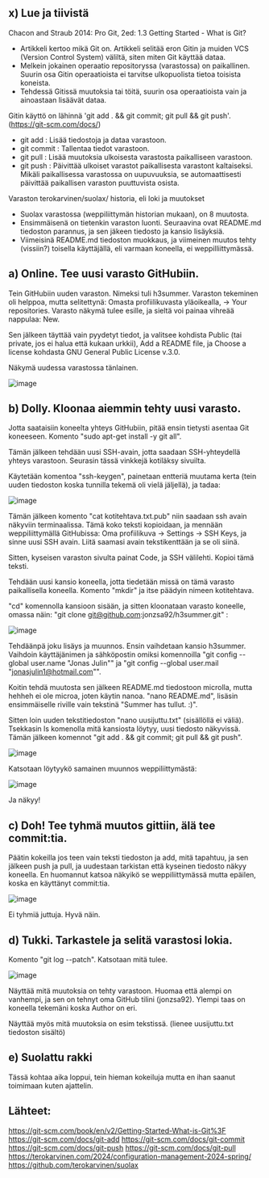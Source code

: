 ## x) Lue ja tiivistä

Chacon and Straub 2014: Pro Git, 2ed: 1.3 Getting Started - What is Git?

- Artikkeli kertoo mikä Git on. Artikkeli selitää eron Gitin ja muiden VCS (Version Control System) väliltä, siten miten Git käyttää dataa.
- Melkein jokainen operaatio repositoryssa (varastossa) on paikallinen. Suurin osa Gitin operaatioista ei tarvitse ulkopuolista tietoa toisista koneista.
- Tehdessä Gitissä muutoksia tai töitä, suurin osa operaatioista vain ja ainoastaan lisäävät dataa.

Gitin käyttö on lähinnä 'git add . && git commit; git pull && git push'. (https://git-scm.com/docs/)

- git add : Lisää tiedostoja ja dataa varastoon.
- git commit :  Tallentaa tiedot varastoon.
- git pull : Lisää muutoksia ulkoisesta varastosta paikalliseen varastoon.
- git push : Päivittää ulkoiset varastot paikallisesta varastont kaltaiseksi. Mikäli paikallisessa varastossa on uupuvuuksia, se automaattisesti päivittää paikallisen varaston puuttuvista osista.


Varaston terokarvinen/suolax/ historia, eli loki ja muutokset

- Suolax varastossa (weppiliittymän historian mukaan), on 8 muutosta.
- Ensimmäisenä on tietenkin varaston luonti. Seuraavina ovat README.md tiedoston parannus, ja sen jäkeen tiedosto ja kansio lisäyksiä.
- Viimeisinä README.md tiedoston muokkaus, ja viimeinen muutos tehty (vissiin?) toisella käyttäjällä, eli varmaan koneella, ei weppilliittymässä.

## a) Online. Tee uusi varasto GitHubiin.

Tein GitHubiin uuden varaston. Nimeksi tuli h3summer. Varaston tekeminen oli helppoa, mutta selitettynä: Omasta profiilikuvasta yläoikealla, -> Your repositories. Varasto näkymä tulee esille, ja sieltä voi painaa vihreää nappulaa: New.

Sen jälkeen täyttää vain pyydetyt tiedot, ja valitsee kohdista Public (tai private, jos ei halua että kukaan urkkii), Add a README file, ja Choose a license kohdasta GNU General Public License v.3.0.

Näkymä uudessa varastossa tänlainen.

![image](https://github.com/jonzsa92/palvelinhallinta/assets/106398186/b46281ad-8644-4c47-a9df-5b359ae51c1a)

## b) Dolly. Kloonaa aiemmin tehty uusi varasto.

Jotta saataisiin koneelta yhteys GitHubiin, pitää ensin tietysti asentaa Git koneeseen. Komento "sudo apt-get install -y git all".

Tämän jälkeen tehdään uusi SSH-avain, jotta saadaan SSH-yhteydellä yhteys varastoon. Seurasin tässä vinkkejä kotiläksy sivuilta.

Käytetään komentoa "ssh-keygen", painetaan entteriä muutama kerta (tein uuden tiedoston koska tunnilla tekemä oli vielä jäljellä), ja tadaa:

![image](https://github.com/jonzsa92/palvelinhallinta/assets/106398186/7af286a6-671d-41d9-952a-27bcbc2c6112)

Tämän jälkeen komento "cat kotitehtava.txt.pub" niin saadaan ssh avain näkyviin terminaalissa. Tämä koko teksti kopioidaan, ja mennään weppiliittymällä GitHubissa: Oma profiilikuva -> Settings -> SSH Keys, ja sinne uusi SSH avain. Liitä saamasi avain tekstikenttään ja se oli siinä.

Sitten, kyseisen varaston sivulta painat Code, ja SSH välilehti. Kopioi tämä teksti.

Tehdään uusi kansio koneella, jotta tiedetään missä on tämä varasto paikallisella koneella. Komento "mkdir" ja itse päädyin nimeen kotitehtava.

"cd" komennolla kansioon sisään, ja sitten kloonataan varasto koneelle, omassa näin: "git clone git@github.com:jonzsa92/h3summer.git" :

![image](https://github.com/jonzsa92/palvelinhallinta/assets/106398186/fadc8586-2eea-4ab6-b3d0-fa17375806c8)

Tehdäänpä joku lisäys ja muunnos. Ensin vaihdetaan kansio h3summer. Vaihdoin käyttäjänimen ja sähköpostin omiksi komennoilla "git config --global user.name "Jonas Julin"" ja "git config --global user.mail "jonasjulin1@hotmail.com"".

Koitin tehdä muutosta sen jälkeen README.md tiedostoon microlla, mutta hehheh ei ole microa, joten käytin nanoa. "nano README.md", lisäsin ensimmäiselle riville vain tekstinä "Summer has tullut. :)".

Sitten loin uuden tekstitiedoston "nano uusijuttu.txt" (sisällöllä ei väliä). Tsekkasin ls komenolla mitä kansiosta löytyy, uusi tiedosto näkyvissä. Tämän jälkeen komennot "git add . && git commit; git pull && git push".

![image](https://github.com/jonzsa92/palvelinhallinta/assets/106398186/f397b624-741b-41e7-94af-9a06c2e063c4)

Katsotaan löytyykö samainen muunnos weppiliittymästä:

![image](https://github.com/jonzsa92/palvelinhallinta/assets/106398186/3cb8aad5-c604-4772-bd7e-5e01088a6ffd)

Ja näkyy!

## c) Doh! Tee tyhmä muutos gittiin, älä tee commit:tia.

Päätin kokeilla jos teen vain teksti tiedoston ja add, mitä tapahtuu, ja sen jälkeen push ja pull, ja uudestaan tarkistan että kyseinen tiedosto näkyy koneella. En huomannut katsoa näkyikö se weppiliittymässä mutta epäilen, koska en käyttänyt commit:tia.

![image](https://github.com/jonzsa92/palvelinhallinta/assets/106398186/68f349a4-0947-4700-9d24-15203ebd39ae)

Ei tyhmiä juttuja. Hyvä näin.

## d) Tukki. Tarkastele ja selitä varastosi lokia.

Komento "git log --patch". Katsotaan mitä tulee.

![image](https://github.com/jonzsa92/palvelinhallinta/assets/106398186/ee968575-a30b-4a1a-9eac-4069f275030c)

Näyttää mitä muutoksia on tehty varastoon. Huomaa että alempi on vanhempi, ja sen on tehnyt oma GitHub tilini (jonzsa92). Ylempi taas on koneella tekemäni koska Author on eri. 

Näyttää myös mitä muutoksia on esim tekstissä. (lienee uusijuttu.txt tiedoston sisältö)


## e) Suolattu rakki

Tässä kohtaa aika loppui, tein hieman kokeiluja mutta en ihan saanut toimimaan kuten ajattelin.

## Lähteet:

https://git-scm.com/book/en/v2/Getting-Started-What-is-Git%3F
https://git-scm.com/docs/git-add
https://git-scm.com/docs/git-commit
https://git-scm.com/docs/git-push
https://git-scm.com/docs/git-pull
https://terokarvinen.com/2024/configuration-management-2024-spring/
https://github.com/terokarvinen/suolax
